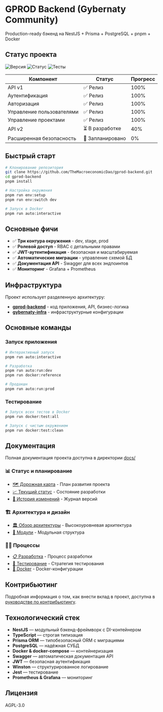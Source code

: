 # GPROD Backend (Gybernaty Community)

Production-ready бэкенд на NestJS + Prisma + PostgreSQL + pnpm + Docker

## Статус проекта

![Версия](https://img.shields.io/badge/версия-1.0.0-blue)
![Статус](https://img.shields.io/badge/статус-активная_разработка-green)
![Тесты](https://img.shields.io/badge/тесты-проходят-success)

| Компонент | Статус | Прогресс |
|-----------|--------|----------|
| API v1 | ✅ Релиз | 100% |
| Аутентификация | ✅ Релиз | 100% |
| Авторизация | ✅ Релиз | 100% |
| Управление пользователями | ✅ Релиз | 100% |
| Управление проектами | ✅ Релиз | 100% |
| API v2 | ⏳ В разработке | 40% |
| Расширенная безопасность | 📅 Запланировано | 0% |

## Быстрый старт

```bash
# Клонирование репозитория
git clone https://github.com/TheMacroeconomicDao/gprod-backend.git
cd gprod-backend
pnpm install

# Настройка окружения
pnpm run env:setup
pnpm run env:switch dev

# Запуск в Docker
pnpm run auto:interactive
```

## Основные фичи

- ✅ **Три контура окружения** - dev, stage, prod
- ✅ **Ролевой доступ** - RBAC с детальными правами
- ✅ **JWT-аутентификация** - безопасная и масштабируемая
- ✅ **Автоматические миграции** - управление схемой БД
- ✅ **Документация API** - Swagger для всех эндпоинтов
- ✅ **Мониторинг** - Grafana + Prometheus

## Инфраструктура

Проект использует разделенную архитектуру:

- **[gprod-backend](https://github.com/TheMacroeconomicDao/gprod-backend)** - код приложения, API, бизнес-логика
- **[gybernaty-infra](https://github.com/TheMacroeconomicDao/gybernaty-infra)** - инфраструктурные конфигурации

## Основные команды

### Запуск приложения
```bash
# Интерактивный запуск
pnpm run auto:interactive

# Разработка
pnpm run auto:run:dev
pnpm run docker:reference

# Продакшн
pnpm run auto:run:prod
```

### Тестирование
```bash
# Запуск всех тестов в Docker
pnpm run docker:test:all

# Запуск с чистым окружением
pnpm run docker:test:clean
```

## Документация

Полная документация проекта доступна в директории [docs/](docs/README.md)

### 📊 Статус и планирование
- [🗺️ Дорожная карта](docs/ROADMAP.md) - План развития проекта
- [📈 Текущий статус](docs/STATUS.md) - Состояние разработки 
- [📝 История изменений](docs/CHANGELOG.md) - Журнал версий

### 🏗️ Архитектура и дизайн
- [🏛️ Обзор архитектуры](docs/architecture/README.md) - Высокоуровневая архитектура
- [🧩 Модули](docs/architecture/modules.md) - Модульная структура

### 👨‍💻 Процессы
- [📋 Разработка](docs/development/README.md) - Процесс разработки
- [🧪 Тестирование](docs/testing/README.md) - Стратегия тестирования
- [🐳 Docker](docs/docker/README.md) - Docker-конфигурации

## Контрибьютинг

Подробная информация о том, как внести вклад в проект, доступна в [руководстве по контрибьютингу](docs/development/contributing.md).

## Технологический стек

- **NestJS** — модульный бэкенд-фреймворк с DI-контейнером
- **TypeScript** — строгая типизация
- **Prisma ORM** — типобезопасный ORM с миграциями
- **PostgreSQL** — надёжная СУБД
- **Docker & docker-compose** — контейнеризация
- **Swagger** — автоматическая документация API
- **JWT** — безопасная аутентификация
- **Winston** — структурированное логирование
- **Jest** — тестирование
- **Prometheus & Grafana** — мониторинг

## Лицензия

AGPL-3.0